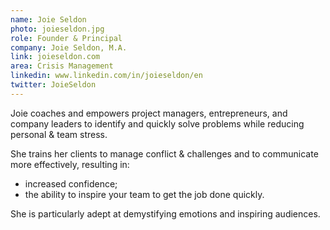 ```yaml
---
name: Joie Seldon
photo: joieseldon.jpg
role: Founder & Principal
company: Joie Seldon, M.A.
link: joieseldon.com
area: Crisis Management
linkedin: www.linkedin.com/in/joieseldon/en
twitter: JoieSeldon
---
```

Joie coaches and empowers project managers, entrepreneurs, and company leaders to identify and quickly solve problems while reducing personal & team stress.

She trains her clients to manage conflict & challenges and to communicate more effectively, resulting in:

 * increased confidence;
 * the ability to inspire your team to get the job done quickly.

She is particularly adept at demystifying emotions and inspiring audiences.
